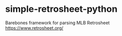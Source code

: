 # simple-retrosheet-python
Barebones framework for parsing MLB Retrosheet https://www.retrosheet.org/
